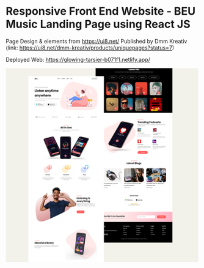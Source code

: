 # Responsive Front End Website - BEU Music Landing Page using React JS

Page Design & elements from https://ui8.net/ Published by Dmm Kreativ 
(link: https://ui8.net/dmm-kreativ/products/uniquepages?status=7)

Deployed Web: https://glowing-tarsier-b071f1.netlify.app/

![Design preview for BEU Music landing page](./src/images/overview.png)
